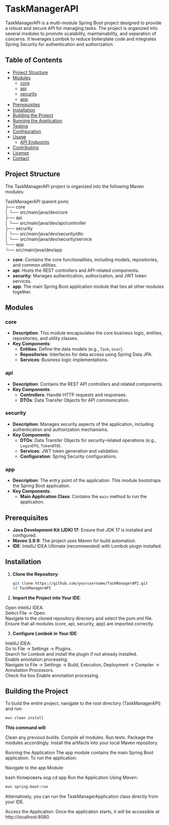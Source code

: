 # TaskManagerAPI

TaskManagerAPI is a multi-module Spring Boot project designed to provide a robust and secure API for managing tasks. The project is organized into several modules to promote scalability, maintainability, and separation of concerns. It leverages Lombok to reduce boilerplate code and integrates Spring Security for authentication and authorization.

## Table of Contents

- [Project Structure](#project-structure)
- [Modules](#modules)
    - [core](#core)
    - [api](#api)
    - [security](#security)
    - [app](#app)
- [Prerequisites](#prerequisites)
- [Installation](#installation)
- [Building the Project](#building-the-project)
- [Running the Application](#running-the-application)
- [Testing](#testing)
- [Configuration](#configuration)
- [Usage](#usage)
    - [API Endpoints](#api-endpoints)
- [Contributing](#contributing)
- [License](#license)
- [Contact](#contact)

## Project Structure

The TaskManagerAPI project is organized into the following Maven modules:

TaskManagerAPI (parent pom)  
├── core  
│ └── src/main/java/dev/core  
├── api  
│ └── src/main/java/dev/api/controller  
├── security  
│ └── src/main/java/dev/security/dto  
│ └── src/main/java/dev/security/service  
└── app  
    └── src/main/java/dev/app  


- **core**: Contains the core functionalities, including models, repositories, and common utilities.
- **api**: Hosts the REST controllers and API-related components.
- **security**: Manages authentication, authorization, and JWT token services.
- **app**: The main Spring Boot application module that ties all other modules together.

## Modules

### core

- **Description**: This module encapsulates the core business logic, entities, repositories, and utility classes.
- **Key Components**:
    - **Entities**: Define the data models (e.g., `Task`, `User`).
    - **Repositories**: Interfaces for data access using Spring Data JPA.
    - **Services**: Business logic implementations.

### api

- **Description**: Contains the REST API controllers and related components.
- **Key Components**:
    - **Controllers**: Handle HTTP requests and responses.
    - **DTOs**: Data Transfer Objects for API communication.

### security

- **Description**: Manages security aspects of the application, including authentication and authorization mechanisms.
- **Key Components**:
    - **DTOs**: Data Transfer Objects for security-related operations (e.g., `LoginDTO`, `TokenDTO`).
    - **Services**: JWT token generation and validation.
    - **Configuration**: Spring Security configurations.

### app

- **Description**: The entry point of the application. This module bootstraps the Spring Boot application.
- **Key Components**:
    - **Main Application Class**: Contains the `main` method to run the application.

## Prerequisites

- **Java Development Kit (JDK) 17**: Ensure that JDK 17 is installed and configured.
- **Maven 3.9.9**: The project uses Maven for build automation.
- **IDE**: IntelliJ IDEA Ultimate (recommended) with Lombok plugin installed.

## Installation

1. **Clone the Repository**:
   ```bash
   git clone https://github.com/yourusername/TaskManagerAPI.git
   cd TaskManagerAPI

2. **Import the Project into Your IDE**:

Open IntelliJ IDEA.  
Select File -> Open.  
Navigate to the cloned repository directory and select the pom.xml file.
Ensure that all modules (core, api, security, app) are imported correctly.

3. **Configure Lombok in Your IDE**:

IntelliJ IDEA:  
Go to File -> Settings -> Plugins.  
Search for Lombok and install the plugin if not already installed.  
Enable annotation processing:  
Navigate to File -> Settings -> Build, Execution, Deployment -> Compiler -> Annotation Processors.  
Check the box Enable annotation processing.  

## Building the Project
To build the entire project, navigate to the root directory (TaskManagerAPI) and run:

```bash
mvn clean install  
```

**This command will**:

Clean any previous builds.
Compile all modules.
Run tests.
Package the modules accordingly.
Install the artifacts into your local Maven repository.

Running the Application
The app module contains the main Spring Boot application. To run the application:

Navigate to the app Module:

bash
Копировать код
cd app
Run the Application Using Maven:

```bash
mvn spring-boot:run
```
Alternatively, you can run the TaskManagerApplication class directly from your IDE.

Access the Application: Once the application starts, it will be accessible at http://localhost:8080.
